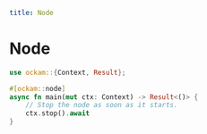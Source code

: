 ```yaml
title: Node
```

# Node


```rust
use ockam::{Context, Result};

#[ockam::node]
async fn main(mut ctx: Context) -> Result<()> {
    // Stop the node as soon as it starts.
    ctx.stop().await
}
```

<div style="display: none; visibility: hidden;">
<a href="../02-worker">02. Worker</a>
</div>
